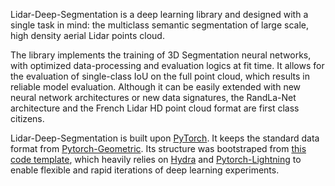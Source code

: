 
Lidar-Deep-Segmentation is a deep learning library and designed with a single task in mind: the multiclass semantic segmentation of large scale, high density aerial Lidar points cloud.

The library implements the training of 3D Segmentation neural networks, with optimized data-processing and evaluation logics at fit time.
It allows for the evaluation of single-class IoU on the full point cloud, which results in reliable model evaluation.
Although it can be easily extended with new neural network architectures or new data signatures, the RandLa-Net architecture and
the French Lidar HD point cloud format are first class citizens.

Lidar-Deep-Segmentation is built upon [PyTorch](https://pytorch.org/). It keeps the standard data format 
from [Pytorch-Geometric](https://pytorch-geometric.readthedocs.io/). 
Its structure was bootstraped from [this code template](https://github.com/ashleve/lightning-hydra-template),
which heavily relies on [Hydra](https://hydra.cc/) and [Pytorch-Lightning](https://github.com/PyTorchLightning/pytorch-lightning) to 
enable flexible and rapid iterations of deep learning experiments.
